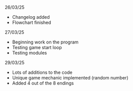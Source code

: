 26/03/25
- Changelog added
- Flowchart finished

27/03/25
- Beginning work on the program
- Testing game start loop
- Testing modules

29/03/25
- Lots of additions to the code
- Unique game mechanic implemented (random number)
- Added 4 out of the 8 endings
